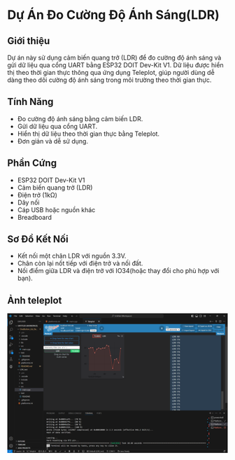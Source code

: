 # Dự Án Đo Cường Độ Ánh Sáng(LDR)

## Giới thiệu
Dự án này sử dụng cảm biến quang trở (LDR) để đo cường độ ánh sáng và gửi dữ liệu qua cổng UART bằng ESP32 DOIT Dev-Kit V1. Dữ liệu được hiển thị theo thời gian thực thông qua ứng dụng Teleplot, giúp người dùng dễ dàng theo dõi cường độ ánh sáng trong môi trường theo thời gian thực.

## Tính Năng
- Đo cường độ ánh sáng bằng cảm biến LDR.
- Gửi dữ liệu qua cổng UART.
- Hiển thị dữ liệu theo thời gian thực bằng Teleplot.
- Đơn giản và dễ sử dụng.

## Phần Cứng
- ESP32 DOIT Dev-Kit V1
- Cảm biến quang trở (LDR)
- Điện trở (1kΩ)
- Dây nối
- Cáp USB hoặc nguồn khác
- Breadboard

## Sơ Đồ Kết Nối
- Kết nối một chân LDR với nguồn 3.3V.
- Chân còn lại nốt tiếp với điện trở và nối đất.
- Nối điểm giữa LDR và điện trở với IO34(hoặc thay đổi cho phù hợp với bạn).

## Ảnh teleplot
![Đồ thị cường độ ánh sáng thay đổi theo thời gian](anh.png)
